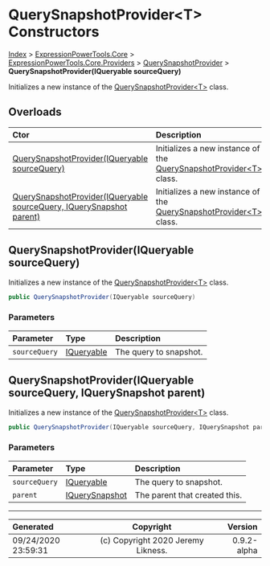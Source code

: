 ﻿# QuerySnapshotProvider&lt;T> Constructors

[Index](../index.md) > [ExpressionPowerTools.Core](ExpressionPowerTools.Core.a.md) > [ExpressionPowerTools.Core.Providers](ExpressionPowerTools.Core.Providers.n.md) > [QuerySnapshotProvider<T>](ExpressionPowerTools.Core.Providers.QuerySnapshotProvider`1.cs.md) > **QuerySnapshotProvider(IQueryable sourceQuery)**

Initializes a new instance of the [QuerySnapshotProvider&lt;T>](ExpressionPowerTools.Core.Providers.QuerySnapshotProvider`1.cs.md) class.

## Overloads

| Ctor | Description |
| :-- | :-- |
| [QuerySnapshotProvider(IQueryable sourceQuery)](#querysnapshotprovideriqueryable-sourcequery) | Initializes a new instance of the [QuerySnapshotProvider&lt;T>](ExpressionPowerTools.Core.Providers.QuerySnapshotProvider`1.cs.md) class. |
| [QuerySnapshotProvider(IQueryable sourceQuery, IQuerySnapshot parent)](#querysnapshotprovideriqueryable-sourcequery-iquerysnapshot-parent) | Initializes a new instance of the [QuerySnapshotProvider&lt;T>](ExpressionPowerTools.Core.Providers.QuerySnapshotProvider`1.cs.md) class. |

## QuerySnapshotProvider(IQueryable sourceQuery)

Initializes a new instance of the [QuerySnapshotProvider&lt;T>](ExpressionPowerTools.Core.Providers.QuerySnapshotProvider`1.cs.md) class.

```csharp
public QuerySnapshotProvider(IQueryable sourceQuery)
```

### Parameters

| Parameter | Type | Description |
| :-- | :-- | :-- |
| `sourceQuery` | [IQueryable](https://docs.microsoft.com/dotnet/api/system.linq.iqueryable) | The query to snapshot. |



## QuerySnapshotProvider(IQueryable sourceQuery, IQuerySnapshot parent)

Initializes a new instance of the [QuerySnapshotProvider&lt;T>](ExpressionPowerTools.Core.Providers.QuerySnapshotProvider`1.cs.md) class.

```csharp
public QuerySnapshotProvider(IQueryable sourceQuery, IQuerySnapshot parent)
```

### Parameters

| Parameter | Type | Description |
| :-- | :-- | :-- |
| `sourceQuery` | [IQueryable](https://docs.microsoft.com/dotnet/api/system.linq.iqueryable) | The query to snapshot. |
| `parent` | [IQuerySnapshot](ExpressionPowerTools.Core.Signatures.IQuerySnapshot.i.md) | The parent that created this. |



---

| Generated | Copyright | Version |
| :-- | :-: | --: |
| 09/24/2020 23:59:31 | (c) Copyright 2020 Jeremy Likness. | 0.9.2-alpha |

